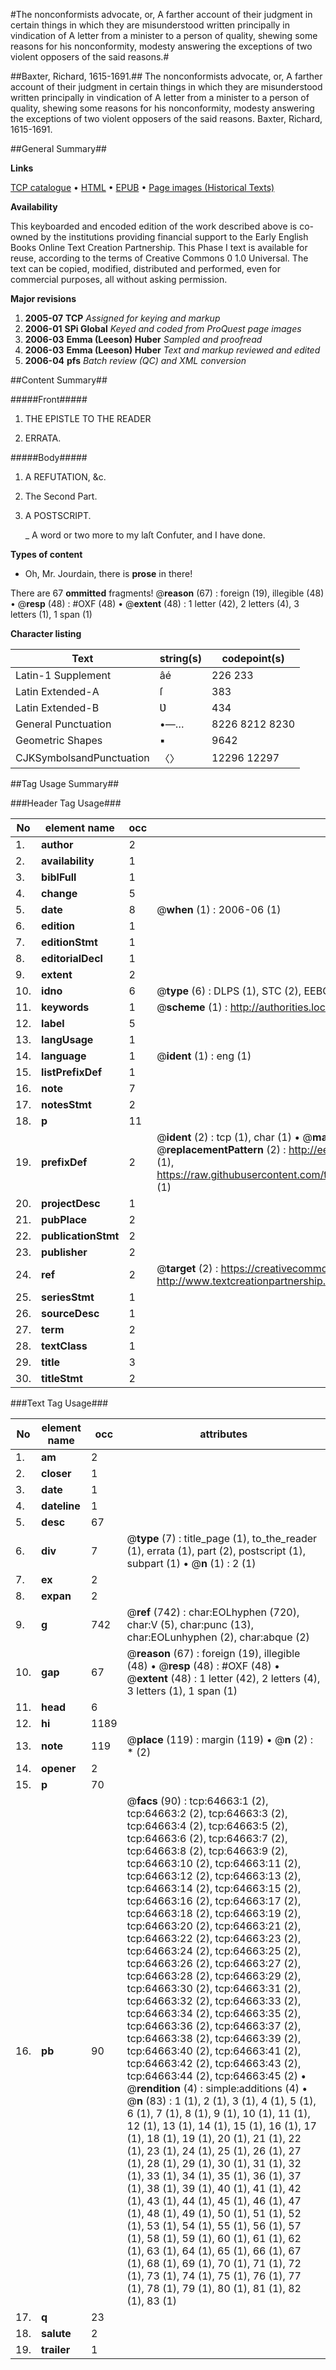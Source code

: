 #The nonconformists advocate, or, A farther account of their judgment in certain things in which they are misunderstood written principally in vindication of A letter from a minister to a person of quality, shewing some reasons for his nonconformity, modesty answering the exceptions of two violent opposers of the said reasons.#

##Baxter, Richard, 1615-1691.##
The nonconformists advocate, or, A farther account of their judgment in certain things in which they are misunderstood written principally in vindication of A letter from a minister to a person of quality, shewing some reasons for his nonconformity, modesty answering the exceptions of two violent opposers of the said reasons.
Baxter, Richard, 1615-1691.

##General Summary##

**Links**

[TCP catalogue](http://www.ota.ox.ac.uk/tcp/)  • 
[HTML](http://tei.it.ox.ac.uk/tcp/Texts-HTML/free/A26/A26964.html)  • 
[EPUB](http://tei.it.ox.ac.uk/tcp/Texts-EPUB/free/A26/A26964.epub) • 
[Page images (Historical Texts)](https://data.historicaltexts.jisc.ac.uk/view?pubId=eebo-12626685e&pageId=eebo-12626685e-64663-1)

**Availability**

This keyboarded and encoded edition of the
	       work described above is co-owned by the institutions
	       providing financial support to the Early English Books
	       Online Text Creation Partnership. This Phase I text is
	       available for reuse, according to the terms of Creative
	       Commons 0 1.0 Universal. The text can be copied,
	       modified, distributed and performed, even for
	       commercial purposes, all without asking permission.

**Major revisions**

1. __2005-07__ __TCP__ *Assigned for keying and markup*
1. __2006-01__ __SPi Global__ *Keyed and coded from ProQuest page images*
1. __2006-03__ __Emma (Leeson) Huber__ *Sampled and proofread*
1. __2006-03__ __Emma (Leeson) Huber__ *Text and markup reviewed and edited*
1. __2006-04__ __pfs__ *Batch review (QC) and XML conversion*

##Content Summary##

#####Front#####

1. THE EPISTLE TO THE READER

1. ERRATA.

#####Body#####

1. A REFUTATION, &c.

1. The Second Part.

1. A POSTSCRIPT.

    _ A word or two more to my laſt Confuter, and I have done.

**Types of content**

  * Oh, Mr. Jourdain, there is **prose** in there!

There are 67 **ommitted** fragments! 
 @__reason__ (67) : foreign (19), illegible (48)  •  @__resp__ (48) : #OXF (48)  •  @__extent__ (48) : 1 letter (42), 2 letters (4), 3 letters (1), 1 span (1)

**Character listing**


|Text|string(s)|codepoint(s)|
|---|---|---|
|Latin-1 Supplement|âé|226 233|
|Latin Extended-A|ſ|383|
|Latin Extended-B|Ʋ|434|
|General Punctuation|•—…|8226 8212 8230|
|Geometric Shapes|▪|9642|
|CJKSymbolsandPunctuation|〈〉|12296 12297|

##Tag Usage Summary##

###Header Tag Usage###

|No|element name|occ|attributes|
|---|---|---|---|
|1.|__author__|2||
|2.|__availability__|1||
|3.|__biblFull__|1||
|4.|__change__|5||
|5.|__date__|8| @__when__ (1) : 2006-06 (1)|
|6.|__edition__|1||
|7.|__editionStmt__|1||
|8.|__editorialDecl__|1||
|9.|__extent__|2||
|10.|__idno__|6| @__type__ (6) : DLPS (1), STC (2), EEBO-CITATION (1), OCLC (1), VID (1)|
|11.|__keywords__|1| @__scheme__ (1) : http://authorities.loc.gov/ (1)|
|12.|__label__|5||
|13.|__langUsage__|1||
|14.|__language__|1| @__ident__ (1) : eng (1)|
|15.|__listPrefixDef__|1||
|16.|__note__|7||
|17.|__notesStmt__|2||
|18.|__p__|11||
|19.|__prefixDef__|2| @__ident__ (2) : tcp (1), char (1)  •  @__matchPattern__ (2) : ([0-9\-]+):([0-9IVX]+) (1), (.+) (1)  •  @__replacementPattern__ (2) : http://eebo.chadwyck.com/downloadtiff?vid=$1&page=$2 (1), https://raw.githubusercontent.com/textcreationpartnership/Texts/master/tcpchars.xml#$1 (1)|
|20.|__projectDesc__|1||
|21.|__pubPlace__|2||
|22.|__publicationStmt__|2||
|23.|__publisher__|2||
|24.|__ref__|2| @__target__ (2) : https://creativecommons.org/publicdomain/zero/1.0/ (1), http://www.textcreationpartnership.org/docs/. (1)|
|25.|__seriesStmt__|1||
|26.|__sourceDesc__|1||
|27.|__term__|2||
|28.|__textClass__|1||
|29.|__title__|3||
|30.|__titleStmt__|2||


###Text Tag Usage###

|No|element name|occ|attributes|
|---|---|---|---|
|1.|__am__|2||
|2.|__closer__|1||
|3.|__date__|1||
|4.|__dateline__|1||
|5.|__desc__|67||
|6.|__div__|7| @__type__ (7) : title_page (1), to_the_reader (1), errata (1), part (2), postscript (1), subpart (1)  •  @__n__ (1) : 2 (1)|
|7.|__ex__|2||
|8.|__expan__|2||
|9.|__g__|742| @__ref__ (742) : char:EOLhyphen (720), char:V (5), char:punc (13), char:EOLunhyphen (2), char:abque (2)|
|10.|__gap__|67| @__reason__ (67) : foreign (19), illegible (48)  •  @__resp__ (48) : #OXF (48)  •  @__extent__ (48) : 1 letter (42), 2 letters (4), 3 letters (1), 1 span (1)|
|11.|__head__|6||
|12.|__hi__|1189||
|13.|__note__|119| @__place__ (119) : margin (119)  •  @__n__ (2) : * (2)|
|14.|__opener__|2||
|15.|__p__|70||
|16.|__pb__|90| @__facs__ (90) : tcp:64663:1 (2), tcp:64663:2 (2), tcp:64663:3 (2), tcp:64663:4 (2), tcp:64663:5 (2), tcp:64663:6 (2), tcp:64663:7 (2), tcp:64663:8 (2), tcp:64663:9 (2), tcp:64663:10 (2), tcp:64663:11 (2), tcp:64663:12 (2), tcp:64663:13 (2), tcp:64663:14 (2), tcp:64663:15 (2), tcp:64663:16 (2), tcp:64663:17 (2), tcp:64663:18 (2), tcp:64663:19 (2), tcp:64663:20 (2), tcp:64663:21 (2), tcp:64663:22 (2), tcp:64663:23 (2), tcp:64663:24 (2), tcp:64663:25 (2), tcp:64663:26 (2), tcp:64663:27 (2), tcp:64663:28 (2), tcp:64663:29 (2), tcp:64663:30 (2), tcp:64663:31 (2), tcp:64663:32 (2), tcp:64663:33 (2), tcp:64663:34 (2), tcp:64663:35 (2), tcp:64663:36 (2), tcp:64663:37 (2), tcp:64663:38 (2), tcp:64663:39 (2), tcp:64663:40 (2), tcp:64663:41 (2), tcp:64663:42 (2), tcp:64663:43 (2), tcp:64663:44 (2), tcp:64663:45 (2)  •  @__rendition__ (4) : simple:additions (4)  •  @__n__ (83) : 1 (1), 2 (1), 3 (1), 4 (1), 5 (1), 6 (1), 7 (1), 8 (1), 9 (1), 10 (1), 11 (1), 12 (1), 13 (1), 14 (1), 15 (1), 16 (1), 17 (1), 18 (1), 19 (1), 20 (1), 21 (1), 22 (1), 23 (1), 24 (1), 25 (1), 26 (1), 27 (1), 28 (1), 29 (1), 30 (1), 31 (1), 32 (1), 33 (1), 34 (1), 35 (1), 36 (1), 37 (1), 38 (1), 39 (1), 40 (1), 41 (1), 42 (1), 43 (1), 44 (1), 45 (1), 46 (1), 47 (1), 48 (1), 49 (1), 50 (1), 51 (1), 52 (1), 53 (1), 54 (1), 55 (1), 56 (1), 57 (1), 58 (1), 59 (1), 60 (1), 61 (1), 62 (1), 63 (1), 64 (1), 65 (1), 66 (1), 67 (1), 68 (1), 69 (1), 70 (1), 71 (1), 72 (1), 73 (1), 74 (1), 75 (1), 76 (1), 77 (1), 78 (1), 79 (1), 80 (1), 81 (1), 82 (1), 83 (1)|
|17.|__q__|23||
|18.|__salute__|2||
|19.|__trailer__|1||
